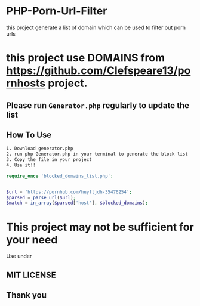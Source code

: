 # PHP-Porn-Url-Filter
this project generate a list of domain which can be used to filter out porn urls
# this project use DOMAINS from https://github.com/Clefspeare13/pornhosts project.
## Please run ``` Generator.php ``` regularly to update the list

## How To Use
```bash
1. Download generator.php
2. run php Generator.php in your terminal to generate the block list
3. Copy the file in your project
4. Use it!!
```
```php
require_once 'blocked_domains_list.php';


$url = 'https://pornhub.com/huyftjdh-35476254';
$parsed = parse_url($url);
$match = in_array($parsed['host'], $blocked_domains);
```

# This project may not be sufficient for your need

Use under
## MIT LICENSE

## Thank you
